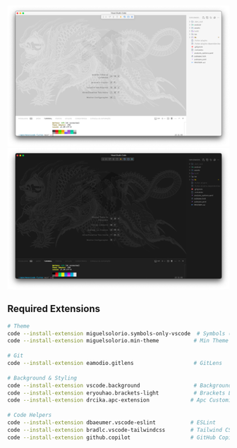 ![Light Theme](./images/light.png#gh-light-mode-only)
![Dark Theme](./images/dark.png#gh-dark-mode-only)

## Required Extensions

```bash
# Theme
code --install-extension miguelsolorio.symbols-only-vscode  # Symbols (Icon Theme)
code --install-extension miguelsolorio.min-theme           # Min Theme

# Git
code --install-extension eamodio.gitlens                   # GitLens

# Background & Styling
code --install-extension vscode.background                 # Background 
code --install-extension eryouhao.brackets-light           # Brackets Light
code --install-extension drcika.apc-extension             # Apc Customize UI++

# Code Helpers
code --install-extension dbaeumer.vscode-eslint           # ESLint
code --install-extension bradlc.vscode-tailwindcss        # Tailwind CSS
code --install-extension github.copilot                   # GitHub Copilot
```
